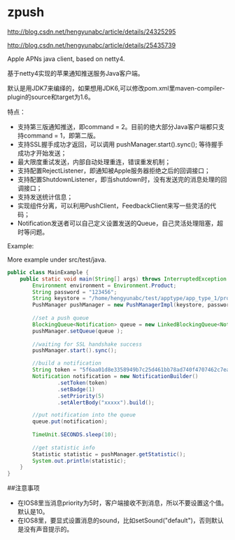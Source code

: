 ﻿zpush
=====

http://blog.csdn.net/hengyunabc/article/details/24325295

http://blog.csdn.net/hengyunabc/article/details/25435739


Apple APNs java client, based on netty4.
 
基于netty4实现的苹果通知推送服务Java客户端。

默认是用JDK7来编绎的，如果想用JDK6,可以修改pom.xml里maven-compiler-plugin的source和target为1.6。

特点：
* 支持第三版通知推送，即command = 2。目前的绝大部分Java客户端都只支持command = 1，即第二版。
* 支持SSL握手成功才返回，可以调用 pushManager.start().sync(); 等待握手成功才开始发送；
* 最大限度重试发送，内部自动处理重连，错误重发机制；
* 支持配置RejectListener，即通知被Apple服务器拒绝之后的回调接口；
* 支持配置ShutdownListener，即当shutdown时，没有发送完的消息处理的回调接口；
* 支持发送统计信息；
* 实现组件分离，可以利用PushClient，FeedbackClient来写一些灵活的代码；
* Notification发送者可以自己定义设置发送的Queue，自己灵活处理阻塞，超时等问题。

Example:

More example under src/test/java.
```java
public class MainExample {
	public static void main(String[] args) throws InterruptedException {
		Environment environment = Environment.Product;
		String password = "123456";
		String keystore = "/home/hengyunabc/test/apptype/app_type_1/productAPNS.p12";
		PushManager pushManager = new PushManagerImpl(keystore, password, environment);
		
		//set a push queue
		BlockingQueue<Notification> queue = new LinkedBlockingQueue<Notification>(8192);
		pushManager.setQueue(queue );
		
		//waiting for SSL handshake success
		pushManager.start().sync();

		//build a notification
		String token = "5f6aa01d8e3358949b7c25d461bb78ad740f4707462c7eafbebcf74fa5ddb387";
		Notification notification = new NotificationBuilder()
				.setToken(token)
				.setBadge(1)
				.setPriority(5)
				.setAlertBody("xxxxx").build();

		//put notification into the queue
		queue.put(notification);
		
		TimeUnit.SECONDS.sleep(10);
		
		//get statistic info
		Statistic statistic = pushManager.getStatistic();
		System.out.println(statistic);
	}
}
```

##注意事项
* 在IOS8里当消息priority为5时，客户端接收不到消息，所以不要设置这个值。默认是10。
* 在IOS8里，要显式设置消息的sound，比如setSound("default")，否则默认是没有声音提示的。